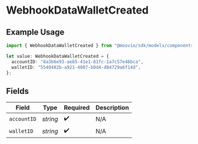 # WebhookDataWalletCreated

## Example Usage

```typescript
import { WebhookDataWalletCreated } from "@moovio/sdk/models/components";

let value: WebhookDataWalletCreated = {
  accountID: "8a3b6e93-ae65-41e1-81fc-1a7c57e46bca",
  walletID: "5540482b-a921-4087-b0d4-d84729a6f14d",
};
```

## Fields

| Field              | Type               | Required           | Description        |
| ------------------ | ------------------ | ------------------ | ------------------ |
| `accountID`        | *string*           | :heavy_check_mark: | N/A                |
| `walletID`         | *string*           | :heavy_check_mark: | N/A                |